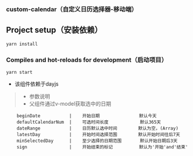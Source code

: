 ### custom-calendar（自定义日历选择器-移动端）

## Project setup（安装依赖）
```
yarn install
```

### Compiles and hot-reloads for development（启动项目）
```
yarn start
```


- 该组件依赖于dayjs
>- 参数说明
>- 父组件通过v-model获取选中的日期

```
    beginDate           |    开始日期               默认今天
    defaultCalendarNum  |    可选时间长度            默认365天
    dateRange           |    日历默认选中时间        默认为空，(Array)
    latestDay           |    开始时间选择范围        默认开始时间往后7天
    minSelectedDay      |    至少选择的日期范围       默认开始日期后3天
    sign                |    开始结束的标记          默认为'开始'and'结束'
```

